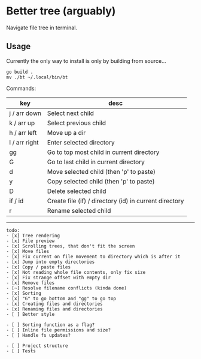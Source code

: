 # Better tree (arguably)

Navigate file tree in terminal.

## Usage

Currently the only way to install is only by building from source...

```
go build .
mv ./bt ~/.local/bin/bt
```

Commands:

| key           | desc                                                   |
|---------------|--------------------------------------------------------|
| j / arr down  | Select next child                                      |
| k / arr up    | Select previous child                                  |
| h / arr left  | Move up a dir                                          |
| l / arr right | Enter selected directory                               |
| gg            | Go to top most child in current directory              |
| G             | Go to last child in current directory                  |
| d             | Move selected child (then 'p' to paste)                |
| y             | Copy selected child (then 'p' to paste)                |
| D             | Delete selected child                                  |
| if / id       | Create file (if) / directory (id) in current directory |
| r             | Rename selected child                                  |

---

```
todo:
- [x] Tree rendering
- [x] File preview
- [x] Scrolling trees, that don't fit the screen
- [x] Move files
- [x] Fix current on file movement to directory which is after it
- [x] Jump into empty directories
- [x] Copy / paste files
- [x] Not reading whole file contents, only fix size
- [x] Fix strange offset with empty dir
- [x] Remove files
- [~] Resolve filename conflicts (kinda done)
- [x] Sorting
- [x] "G" to go bottom and "gg" to go top
- [x] Creating files and directories
- [x] Renaming files and directories
- [ ] Better style

- [ ] Sorting function as a flag?
- [ ] Inline file permissions and size?
- [ ] Handle fs updates?

- [ ] Project structure
- [ ] Tests
```
